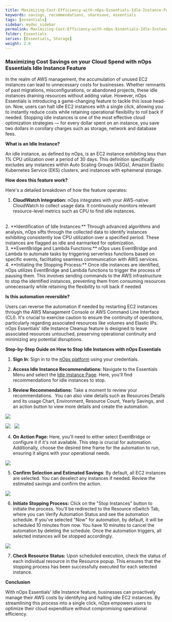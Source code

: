 ```yaml
---
title: Maximizing-Cost-Efficiency-with-nOps-Essentials-Idle-Instance-Feature
keywords: savings, recommendations, sharesave, essentials
tags: [essentials]
sidebar: mydoc_sidebar
permalink: Maximizing-Cost-Efficiency-with-nOps-Essentials-Idle-Instance-Feature.html
folder: Essentials
series: [Essentials, Storage]
weight: 2.0
---
```



### Maximizing Cost Savings on your Cloud Spend with nOps Essentials Idle Instance Feature<a id="maximizing-cost-savings-on-your-cloud-spend-with-nops-essentials-idle-instance-feature"></a>

In the realm of AWS management, the accumulation of unused EC2 instances can lead to unnecessary costs for businesses. Whether remnants of past migrations, misconfigurations, or abandoned projects, these idle instances draining resources without adding value. However, nOps Essentials is introducing a game-changing feature to tackle this issue head-on. Now, users can halt idle EC2 instances with a single click, allowing you to instantly reduce costs while retaining operational flexibility to roll back if needed. Stopping idle instances is one of the most effective cloud optimization strategies — for every dollar spent on an instance, you save two dollars in corollary charges such as storage, network and database fees.

**What is an Idle Instance?**

An idle instance, as defined by nOps, is an EC2 instance exhibiting less than 1% CPU utilization over a period of 30 days. This definition specifically excludes any instances within Auto Scaling Groups (ASGs), Amazon Elastic Kubernetes Service (EKS) clusters, and instances with ephemeral storage. 

**How does this feature work?**

Here's a detailed breakdown of how the feature operates:

1. **CloudWatch Integration:** nOps integrates with your AWS-native CloudWatch to collect usage data. It continuously monitors relevant resource-level metrics such as CPU to find idle instances.
<br />
2. **Identification of Idle Instances:** Through advanced algorithms and analysis, nOps sifts through the collected data to identify instances exhibiting consistently low CPU utilization over a specified period. These instances are flagged as idle and earmarked for optimization.
<br />
3. **EventBridge and Lambda Functions:** nOps uses EventBridge and Lambda to automate tasks by triggering serverless functions based on specific events, facilitating seamless communication with AWS services.
<br />
4. **Initiating the Stopping Process:** Once idle instances are identified, nOps utilizes EventBridge and Lambda functions to trigger the process of pausing them. This involves sending commands to the AWS infrastructure to stop the identified instances, preventing them from consuming resources unnecessarily while retaining the flexibility to roll back if needed

**Is this automation reversible?**

Users can reverse the automation if needed by restarting EC2 instances through the AWS Management Console or AWS Command Line Interface (CLI). It's crucial to exercise caution to ensure the continuity of operations, particularly regarding associated resources like volumes and Elastic IPs. nOps Essentials' Idle Instance Cleanup feature is designed to leave associated resources untouched, preserving operational continuity and minimizing any potential disruptions.

**Step-by-Step Guide on How to Stop Idle Instances with nOps Essentials**

1. **Sign In**: Sign in to the [nOps platform](https://app.nops.io/accounts/signin?next=/landing/) using your credentials.

2. **Access Idle Instance Recommendations:** Navigate to the Essentials Menu and select the [Idle Instance Page](https://uat2.nops.io/v3/essentials/idle-resources/). Here, you'll find recommendations for idle instances to stop.

3. **Review Recommendations:** Take a moment to review your recommendations.  You can also view details such as Resources Details and its usage Chart, Environment, Resource Count, Yearly Savings, and an action button to view more details and create the automation.

![](https://lh7-us.googleusercontent.com/y321ceMULow29EdnGZ5gIFKfPE0FqV8LpbBc3cXTvLfwLsCxqeYp9gz_RSNTTCJvxtHglzCUx7T9jZgUn_LSgkddmBpCpRHGNlSDJRYc5TrQ5H6RSDuoIp39zINOCgg2dnYpvA4_Y15QGXVsiOugGlc)


![](https://lh7-us.googleusercontent.com/Q3P6jPSHxWq1NCAMLo6zOiIoXqPRLZcHFiSoMrAKgCerrYHP574MknBp6gH3gq4gOqlg3SL4AOaZ49pXNYyrFlp8WGRuYgO90kI-NFCBsBZmmvRz85PTY-YCDqLmI45NYHePOF33pwJ4gXMgBqGJzx8)
 
![](https://lh7-us.googleusercontent.com/lfArgTfrMYeIRiVr_jUG-4cD5pjPndB6-g5BJIY6lnE5FSIuREbMDYkFLaHjH78mqHXA76q43_2XoFckoL-HHV7TIZxBiRaF71DwuQK2wnsg9JPqmWRRho3ef8hivPw71iYSTvxTPGDHeDF8ZP9S3lM)

4. **On Action Page:** Here, you'll need to either select EventBridge or configure it if it's not available. This step is crucial for automation. Additionally, choose the desired time frame for the automation to run, ensuring it aligns with your operational needs.

![](https://lh7-us.googleusercontent.com/KSLb-qQLVxlLB5tRKgrDnIeT1muTWzJ_mpYWeqDlwdKbtknQ7Wj6mF0QD17aOvDKLyxRtdkEsUGjB3HaRnwRGhdkWJFehS8Fs-wR9H7f-DpEY1072rF3CrQSm5jrwsW5RJZgqG-UMUsygl46U_hIZPU)

5. **Confirm Selection and Estimated Savings**: By default, all EC2 instances are selected. You can deselect any instances if needed. Review the estimated savings and confirm the action.

![](https://lh7-us.googleusercontent.com/ld2BdDcmz2N_WH9ew1i4kJOTcakldvScJH1k9rfqi7pXp99xvqfMhKI-Eruz21fSUDvUY7x5rPAwjA7-_QSNCHtFOxOUBJwdayTHt2dv5-kGipvFgjCHmcVrIAe4XhJfDodeZmayhGMK7BPndqdkEJY)

6. **Initiate Stopping Process:** Click on the "Stop Instances" button to initiate the process. You'll be redirected to the Resource nSwitch Tab, where you can Verify Automation Status and see the automation schedule. If you've selected "Now" for automation, by default, it will be scheduled 10 minutes from now. You have 10 minutes to cancel the automation by deleting the schedule. Once the automation triggers, all selected instances will be stopped accordingly.

![](https://lh7-us.googleusercontent.com/Wl3XW3_ObVPhYih1vy1A5WQQbZS7_ojJGG6BoVRzAJvlDpgBvPHdCdVdR5Ud85XU4lSukp7iAR46nT0zMOWobHsB4xkjJ_FjJJ2t9LC8Bz_ek9Vck6YxU1gXzYhNe_p3QP0J9Ij1mw2h2rBfwifcq0U)

7. **Check Resource Status:** Upon scheduled execution, check the status of each individual resource in the Resource popup. This ensures that the stopping process has been successfully executed for each selected instance.

**Conclusion**

With nOps Essentials' Idle Instance feature, businesses can proactively manage their AWS costs by identifying and halting idle EC2 instances. By streamlining this process into a single click, nOps empowers users to optimize their cloud expenditure without compromising operational efficiency.
